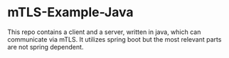 # mTLS-Example-Java
This repo contains a client and a server, written in java, which can communicate via mTLS. It utilizes spring boot but the most relevant parts are not spring dependent.
